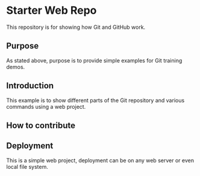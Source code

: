 # Starter Web Repo

This repository is for showing how Git and GitHub work.

## Purpose

As stated above, purpose is to provide simple examples for Git training demos.

## Introduction

This example is to show  different parts of the Git repository and various commands using a web project.

## How to contribute

## Deployment
This is a simple web project, deployment can be on any web server or even local file system.